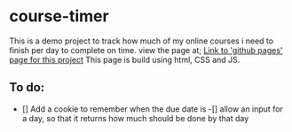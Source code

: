 # course-timer
This is a demo project to track how much of my online courses i need to finish per day to complete on time. view the page at;
[Link to 'github pages' page for this project](https://gorff.github.io/course-timer/)
This page is build using html, CSS and JS.

## To do:
- [] Add a cookie to remember when the due date is
-[] allow an input for a day, so that it returns how much should be done by that day

